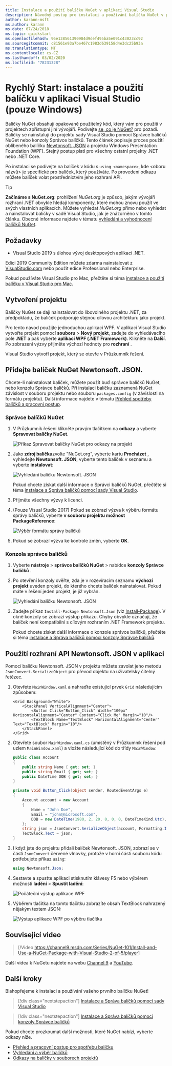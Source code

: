 ```yaml
---
title: Instalace a použití balíčku NuGet v aplikaci Visual Studio
description: Návodný postup pro instalaci a používání balíčku NuGet v projektu sady Visual Studio.
author: karann-msft
ms.author: karann
ms.date: 07/24/2018
ms.topic: quickstart
ms.openlocfilehash: 96e138561390984d9def495ba5e091c43023cc92
ms.sourcegitcommit: c81561e93a7be467c1983d639158d4e3dc25b93a
ms.translationtype: MT
ms.contentlocale: cs-CZ
ms.lasthandoff: 03/02/2020
ms.locfileid: "78231328"
---
```

# <a name="quickstart-install-and-use-a-package-in-visual-studio-windows-only"></a>Rychlý Start: instalace a použití balíčku v aplikaci Visual Studio (pouze Windows)

Balíčky NuGet obsahují opakovaně použitelný kód, který vám pro použití v projektech zpřístupní jiní vývojáři. Podívejte [se, co je NuGet?](../What-is-NuGet.md) pro pozadí. Balíčky se nainstalují do projektu sady Visual Studio pomocí Správce balíčků NuGet nebo konzoly Správce balíčků. Tento článek popisuje proces použití oblíbeného balíčku [Newtonsoft. JSON](https://www.nuget.org/packages/Newtonsoft.Json/) a projektu Windows Presentation Foundation (WPF). Stejný postup platí pro všechny ostatní projekty .NET nebo .NET Core.

Po instalaci se podívejte na balíček v kódu s `using <namespace>`, kde \<oboru názvů\> je specifické pro balíček, který používáte. Po provedení odkazu můžete balíček volat prostřednictvím jeho rozhraní API.

> [!Tip]
> **Začínáme s NuGet.org**: prohlížení *NuGet.org* je způsob, jakým vývojáři rozhraní .NET obvykle hledají komponenty, které mohou znovu použít ve svých vlastních aplikacích. Můžete vyhledat *NuGet.org* přímo nebo vyhledat a nainstalovat balíčky v sadě Visual Studio, jak je znázorněno v tomto článku. Obecné informace najdete v tématu [vyhledání a vyhodnocení balíčků NuGet](../consume-packages/finding-and-choosing-packages.md).

## <a name="prerequisites"></a>Požadavky

- Visual Studio 2019 s úlohou vývoj desktopových aplikací .NET.

Edici 2019 Community Edition můžete zdarma nainstalovat z [VisualStudio.com](https://www.visualstudio.com/) nebo použít edice Professional nebo Enterprise.

Pokud používáte Visual Studio pro Mac, přečtěte si téma [instalace a použití balíčku v Visual Studio pro Mac](install-and-use-a-package-in-visual-studio-mac.md).

## <a name="create-a-project"></a>Vytvoření projektu

Balíčky NuGet se dají nainstalovat do libovolného projektu .NET, za předpokladu, že balíček podporuje stejnou cílovou architekturu jako projekt.

Pro tento návod použijte jednoduchou aplikaci WPF. V aplikaci Visual Studio vytvořte projekt pomocí **souboru** > **Nový projekt**, zadejte do vyhledávacího pole **.NET** a pak vyberte **aplikaci WPF (.NET Framework)**. Klikněte na **Další**. Po zobrazení výzvy přijměte výchozí hodnoty pro **rozhraní** .

Visual Studio vytvoří projekt, který se otevře v Průzkumník řešení.

## <a name="add-the-newtonsoftjson-nuget-package"></a>Přidejte balíček NuGet Newtonsoft. JSON.

Chcete-li nainstalovat balíček, můžete použít buď správce balíčků NuGet, nebo konzolu Správce balíčků. Při instalaci balíčku zaznamená NuGet závislost v souboru projektu nebo souboru `packages.config` (v závislosti na formátu projektu). Další informace najdete v tématu [Přehled spotřeby balíčků a pracovní postup](../consume-packages/Overview-and-Workflow.md).

### <a name="nuget-package-manager"></a>Správce balíčků NuGet

1. V Průzkumník řešení klikněte pravým tlačítkem na **odkazy** a vyberte **Spravovat balíčky NuGet**.

    ![Příkaz Spravovat balíčky NuGet pro odkazy na projekt](media/QS_Use-02-ManageNuGetPackages.png)

1. Jako **zdroj balíčku**zvolte "NuGet.org", vyberte kartu **Procházet** , vyhledejte **Newtonsoft. JSON**, vyberte tento balíček v seznamu a vyberte **instalovat**:

    ![Vyhledání balíčku Newtonsoft. JSON](media/QS_Use-03-NewtonsoftJson.png)

    Pokud chcete získat další informace o Správci balíčků NuGet, přečtěte si téma [instalace a Správa balíčků pomocí sady Visual Studio](../consume-packages/install-use-packages-visual-studio.md).

1. Přijměte všechny výzvy k licenci.

1. (Pouze Visual Studio 2017) Pokud se zobrazí výzva k výběru formátu správy balíčků, vyberte **v souboru projektu možnost PackageReference**:

    ![Výběr formátu správy balíčků](media/QS_Use-03b-SelectFormat.png)

1. Pokud se zobrazí výzva ke kontrole změn, vyberte **OK**.

### <a name="package-manager-console"></a>Konzola správce balíčků

1. Vyberte **nástroje** > **správce balíčků NuGet** > nabídce **konzoly Správce balíčků** .

1. Po otevření konzoly ověřte, zda je v rozevíracím seznamu **výchozí projekt** uveden projekt, do kterého chcete balíček nainstalovat. Pokud máte v řešení jeden projekt, je již vybrán.

    ![Vyhledání balíčku Newtonsoft. JSON](media/QS_Use-08-Console1.png)

1. Zadejte příkaz `Install-Package Newtonsoft.Json` (viz [Install-Package](../reference/ps-reference/ps-ref-install-package.md)). V okně konzoly se zobrazí výstup příkazu. Chyby obvykle označují, že balíček není kompatibilní s cílovým rozhraním .NET Framework projektu.

   Pokud chcete získat další informace o konzole správce balíčků, přečtěte si téma [instalace a Správa balíčků pomocí konzoly Správce balíčků](../consume-packages/install-use-packages-powershell.md).

## <a name="use-the-newtonsoftjson-api-in-the-app"></a>Použití rozhraní API Newtonsoft. JSON v aplikaci

Pomocí balíčku Newtonsoft. JSON v projektu můžete zavolat jeho metodu `JsonConvert.SerializeObject` pro převod objektu na uživatelsky čitelný řetězec.

1. Otevřete `MainWindow.xaml` a nahraďte existující prvek `Grid` následujícím způsobem:

    ```xaml
    <Grid Background="White">
        <StackPanel VerticalAlignment="Center">
            <Button Click="Button_Click" Width="100px" HorizontalAlignment="Center" Content="Click Me" Margin="10"/>
            <TextBlock Name="TextBlock" HorizontalAlignment="Center" Text="TextBlock" Margin="10"/>
        </StackPanel>
    </Grid>
    ```

1. Otevřete soubor `MainWindow.xaml.cs` (umístěný v Průzkumník řešení pod uzlem `MainWindow.xaml`) a vložte následující kód do třídy `MainWindow`:

    ```cs
    public class Account
    {
        public string Name { get; set; }
        public string Email { get; set; }
        public DateTime DOB { get; set; }
    }

    private void Button_Click(object sender, RoutedEventArgs e)
    {
        Account account = new Account
        {
            Name = "John Doe",
            Email = "john@microsoft.com",
            DOB = new DateTime(1980, 2, 20, 0, 0, 0, DateTimeKind.Utc),
        };
        string json = JsonConvert.SerializeObject(account, Formatting.Indented);
        TextBlock.Text = json;
    }
    ```

1. I když jste do projektu přidali balíček Newtonsoft. JSON, zobrazí se v části `JsonConvert` červené vlnovky, protože v horní části souboru kódu potřebujete příkaz `using`:

    ```cs
    using Newtonsoft.Json;
    ```

1. Sestavte a spusťte aplikaci stisknutím klávesy F5 nebo výběrem možnosti **ladění** > **Spustit ladění**:

    ![Počáteční výstup aplikace WPF](media/QS_Use-06-AppStart.png)

1. Výběrem tlačítka na tomto tlačítku zobrazíte obsah TextBlock nahrazený nějakým textem JSON:

    ![Výstup aplikace WPF po výběru tlačítka](media/QS_Use-07-AppEnd.png)

## <a name="related-video"></a>Související video

> [!Video https://channel9.msdn.com/Series/NuGet-101/Install-and-Use-a-NuGet-Package-with-Visual-Studio-2-of-5/player]

Další videa k NuGetu najdete na webu [Channel 9](https://channel9.msdn.com/Series/NuGet-101) a [YouTube](https://www.youtube.com/playlist?list=PLdo4fOcmZ0oVLvfkFk8O9h6v2Dcdh2bh_).

## <a name="next-steps"></a>Další kroky

Blahopřejeme k instalaci a používání vašeho prvního balíčku NuGet!

> [!div class="nextstepaction"]
> [Instalace a Správa balíčků pomocí sady Visual Studio](../consume-packages/install-use-packages-visual-studio.md)

> [!div class="nextstepaction"]
> [Instalace a Správa balíčků pomocí konzoly Správce balíčků](../consume-packages/install-use-packages-powershell.md)

Pokud chcete prozkoumat další možnosti, které NuGet nabízí, vyberte odkazy níže.

- [Přehled a pracovní postup pro spotřebu balíčku](../consume-packages/overview-and-workflow.md)
- [Vyhledání a výběr balíčků](../consume-packages/finding-and-choosing-packages.md)
- [Odkazy na balíčky v souborech projektů](../consume-packages/package-references-in-project-files.md)
